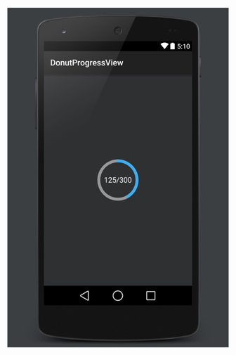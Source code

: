 ![Screenshot](https://raw.githubusercontent.com/ShinChven/DonutProgressView/master/screenshot/screenshot.jpg)<p>